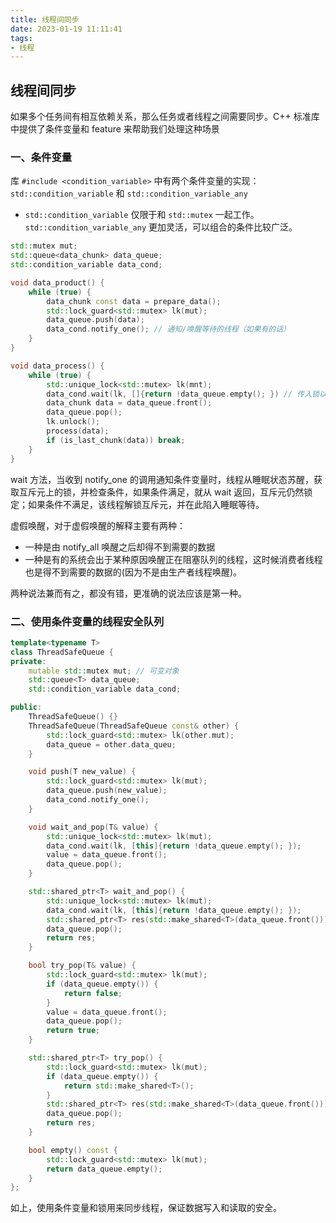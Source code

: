 ```yaml
---
title: 线程间同步
date: 2023-01-19 11:11:41
tags:
- 线程
---
```


## 线程间同步

如果多个任务间有相互依赖关系，那么任务或者线程之间需要同步。C++ 标准库中提供了条件变量和 feature 来帮助我们处理这种场景

### 一、条件变量

库 `#include <condition_variable>` 中有两个条件变量的实现： `std::condition_variable` 和 `std::condition_variable_any` 

- `std::condition_variable` 仅限于和 `std::mutex` 一起工作。`std::condition_variable_any` 更加灵活，可以组合的条件比较广泛。

```c++
std::mutex mut;
std::queue<data_chunk> data_queue;
std::condition_variable data_cond;

void data_product() {
	while (true) {
		data_chunk const data = prepare_data();
		std::lock_guard<std::mutex> lk(mut);
		data_queue.push(data);
		data_cond.notify_one(); // 通知/唤醒等待的线程（如果有的话）
	}
}

void data_process() {
	while (true) {
		std::unique_lock<std::mutex> lk(mnt);
		data_cond.wait(lk, []{return !data_queue.empty(); }) // 传入锁以及等待的条件
		data_chunk data = data_queue.front();
		data_queue.pop();
		lk.unlock();
		process(data);
		if (is_last_chunk(data)) break;
	}
}
```

wait 方法，当收到 notify_one 的调用通知条件变量时，线程从睡眠状态苏醒，获取互斥元上的锁，并检查条件，如果条件满足，就从 wait 返回，互斥元仍然锁定；如果条件不满足，该线程解锁互斥元，并在此陷入睡眠等待。

虚假唤醒，对于虚假唤醒的解释主要有两种：

- 一种是由 notify_all 唤醒之后却得不到需要的数据
- 一种是有的系统会出于某种原因唤醒正在阻塞队列的线程，这时候消费者线程也是得不到需要的数据的(因为不是由生产者线程唤醒)。

两种说法兼而有之，都没有错，更准确的说法应该是第一种。

### 二、使用条件变量的线程安全队列

```c++
template<typename T>
class ThreadSafeQueue {
private:
    mutable std::mutex mut; // 可变对象
    std::queue<T> data_queue;
    std::condition_variable data_cond;

public: 
    ThreadSafeQueue() {}
    ThreadSafeQueue(ThreadSafeQueue const& other) {
        std::lock_guard<std::mutex> lk(other.mut);
        data_queue = other.data_queu;
    }

    void push(T new_value) {
        std::lock_guard<std::mutex> lk(mut);
        data_queue.push(new_value);
        data_cond.notify_one();
    }

    void wait_and_pop(T& value) {
        std::unique_lock<std::mutex> lk(mut);
        data_cond.wait(lk, [this]{return !data_queue.empty(); });
        value = data_queue.front();
        data_queue.pop();
    }

    std::shared_ptr<T> wait_and_pop() {
        std::unique_lock<std::mutex> lk(mut);
        data_cond.wait(lk, [this]{return !data_queue.empty(); });
        std::shared_ptr<T> res(std::make_shared<T>(data_queue.front()));
        data_queue.pop();
        return res;
    }

    bool try_pop(T& value) {
        std::lock_guard<std::mutex> lk(mut);
        if (data_queue.empty()) {
            return false;
        }
        value = data_queue.front();
        data_queue.pop();
        return true;
    }

    std::shared_ptr<T> try_pop() {
        std::lock_guard<std::mutex> lk(mut);
        if (data_queue.empty()) {
            return std::make_shared<T>();
        }
        std::shared_ptr<T> res(std::make_shared<T>(data_queue.front()));
        data_queue.pop();
        return res;
    }

    bool empty() const {
        std::lock_guard<std::mutex> lk(mut);
        return data_queue.empty();
    }
};
```

如上，使用条件变量和锁用来同步线程，保证数据写入和读取的安全。

